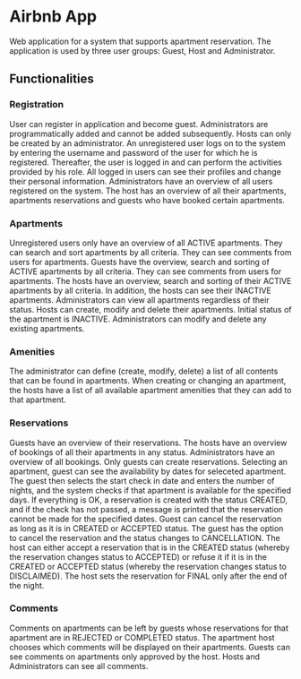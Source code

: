 # Airbnb App
Web application for a system that supports apartment reservation. The application is used by three user groups: Guest, Host and Administrator. 

## Functionalities
### Registration
User can register in application and become guest. Administrators are programmatically added and cannot be added subsequently. Hosts can only be created by an administrator. An unregistered user logs on to the system by entering the username and password of the user for which he is registered. Thereafter, the user is logged in and can perform the activities provided by his role. All logged in users can see their profiles and change their personal information. Administrators have an overview of all users registered on the system. The host has an overview of all their apartments, apartments reservations and guests who have booked certain apartments.

### Apartments
Unregistered users only have an overview of all ACTIVE apartments. They can search and sort apartments by all criteria. They can see comments from users for apartments. Guests have the overview, search and sorting of ACTIVE apartments by all criteria. They can see comments from users for apartments. The hosts have an overview, search and sorting of their ACTIVE apartments by all criteria. In addition, the hosts can see their INACTIVE apartments. Administrators can view all apartments regardless of their status. Hosts can create, modify and delete their apartments. Initial status of the apartment is INACTIVE. Administrators can modify and delete any existing apartments. 

### Amenities
The administrator can define (create, modify, delete) a list of all contents that can be found in apartments. When creating or changing an apartment, the hosts have a list of all available apartment amenities that they can add to that apartment. 

### Reservations
Guests have an overview of their reservations. The hosts have an overview of bookings of all their apartments in any status. Administrators have an overview of all bookings. Only guests can create reservations. Selecting an apartment, guest can see the availability by dates for seleceted apartment. The guest then selects the start check in date and enters the number of nights, and the system checks if that apartment is available for the specified days. If everything is OK, a reservation is created with the status CREATED, and if the check has not passed, a message is printed that the reservation cannot be made for the specified dates. Guest can cancel the reservation as long as it is in CREATED or ACCEPTED status. The guest has the option to cancel the reservation and the status changes to CANCELLATION. The host can either accept a reservation that is in the CREATED status (whereby the reservation changes status to ACCEPTED) or refuse it if it is in the CREATED or ACCEPTED status (whereby the reservation changes status to DISCLAIMED). The host sets the reservation for FINAL only after the end of the night. 

### Comments
Comments on apartments can be left by guests whose reservations for that apartment are in REJECTED or COMPLETED status. The apartment host chooses which comments will be displayed on their apartments. Guests can see comments on apartments only approved by the host. Hosts and Administrators can see all comments.